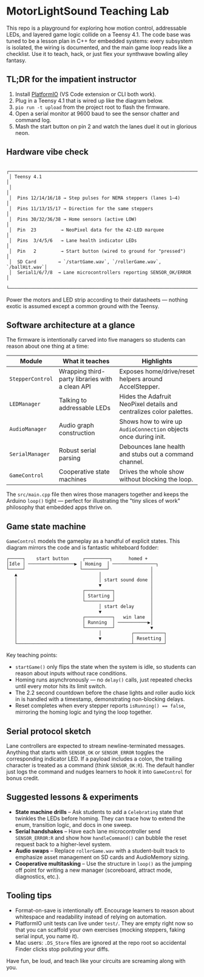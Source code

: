 # MotorLightSound Teaching Lab

This repo is a playground for exploring how motion control, addressable LEDs, and layered game
logic collide on a Teensy 4.1. The code base was tuned to be a lesson plan in C++ for embedded
systems: every subsystem is isolated, the wiring is documented, and the main game loop reads like a
checklist. Use it to teach, hack, or just flex your synthwave bowling alley fantasy.

## TL;DR for the impatient instructor

1. Install [PlatformIO](https://platformio.org/install) (VS Code extension or CLI both work).
2. Plug in a Teensy 4.1 that is wired up like the diagram below.
3. `pio run -t upload` from the project root to flash the firmware.
4. Open a serial monitor at 9600 baud to see the sensor chatter and command log.
5. Mash the start button on pin 2 and watch the lanes duel it out in glorious neon.

## Hardware vibe check

```
 ┌──────────────────────────────────────────────────────────────────────┐
 │ Teensy 4.1                                                           │
 │                                                                      │
 │  Pins 12/14/16/18 → Step pulses for NEMA steppers (lanes 1–4)        │
 │  Pins 11/13/15/17 → Direction for the same steppers                  │
 │  Pins 30/32/36/38 → Home sensors (active LOW)                        │
 │  Pin  23         → NeoPixel data for the 42‑LED marquee              │
 │  Pins  3/4/5/6   → Lane health indicator LEDs                        │
 │  Pin   2         → Start button (wired to ground for "pressed")      │
 │  SD Card        → `/startGame.wav`, `/rollerGame.wav`, `/ballHit.wav`│
 │  Serial1/6/7/8  → Lane microcontrollers reporting SENSOR_OK/ERROR   │
 └──────────────────────────────────────────────────────────────────────┘
```

Power the motors and LED strip according to their datasheets — nothing exotic is assumed except a
common ground with the Teensy.

## Software architecture at a glance

The firmware is intentionally carved into five managers so students can reason about one thing at a
time:

| Module | What it teaches | Highlights |
| ------ | ---------------- | ---------- |
| `StepperControl` | Wrapping third-party libraries with a clean API | Exposes home/drive/reset helpers around AccelStepper. |
| `LEDManager` | Talking to addressable LEDs | Hides the Adafruit NeoPixel details and centralizes color palettes. |
| `AudioManager` | Audio graph construction | Shows how to wire up `AudioConnection` objects once during init. |
| `SerialManager` | Robust serial parsing | Debounces lane health and stubs out a command channel. |
| `GameControl` | Cooperative state machines | Drives the whole show without blocking the loop. |

The `src/main.cpp` file then wires those managers together and keeps the Arduino `loop()` tight —
perfect for illustrating the "tiny slices of work" philosophy that embedded apps thrive on.

## Game state machine

`GameControl` models the gameplay as a handful of explicit states. This diagram mirrors the code and
is fantastic whiteboard fodder:

```
┌─────┐    start button     ┌─────────┐      homed +
│Idle │ ─────────────────▶ │ Homing  │ ────────────────┐
└─────┘                    └─────────┘               │
   ▲                              │                  │
   │                              │ start sound done │
   │                              ▼                  │
   │                        ┌──────────┐             │
   │                        │ Starting │             │
   │                        └──────────┘             │
   │                              │ start delay      │
   │                              ▼                  │
   │                        ┌──────────┐   win lane  │
   │                        │ Running  │ ───────────▶│
   │                        └──────────┘             ▼
   │                              │           ┌───────────┐
   │                              ▼           │ Resetting │
   └──────────────────────────────────────────┴───────────┘
```

Key teaching points:

* `startGame()` only flips the state when the system is idle, so students can reason about inputs
  without race conditions.
* Homing runs asynchronously — no `delay()` calls, just repeated checks until every motor hits its
  limit switch.
* The 2.2 second countdown before the chase lights and roller audio kick in is handled with a
  timestamp, demonstrating non-blocking delays.
* Reset completes when every stepper reports `isRunning() == false`, mirroring the homing logic and
  tying the loop together.

## Serial protocol sketch

Lane controllers are expected to stream newline-terminated messages. Anything that starts with
`SENSOR_OK` or `SENSOR_ERROR` toggles the corresponding indicator LED. If a payload includes a colon,
the trailing character is treated as a command (think `SENSOR_OK:R`). The default handler just logs
the command and nudges learners to hook it into `GameControl` for bonus credit.

## Suggested lessons & experiments

* **State machine drills** – Ask students to add a `Celebrating` state that twinkles the LEDs before
  homing. They can trace how to extend the enum, transition logic, and docs in one sweep.
* **Serial handshakes** – Have each lane microcontroller send `SENSOR_ERROR:R` and show how
  `handleCommand()` can bubble the reset request back to a higher-level system.
* **Audio swaps** – Replace `rollerGame.wav` with a student-built track to emphasize asset management
  on SD cards and AudioMemory sizing.
* **Cooperative multitasking** – Use the structure in `loop()` as the jumping off point for writing a
  new manager (scoreboard, attract mode, diagnostics, etc.).

## Tooling tips

* Format-on-save is intentionally off. Encourage learners to reason about whitespace and readability
  instead of relying on automation.
* PlatformIO unit tests can live under `test/`. They are empty right now so that you can scaffold
  your own exercises (mocking steppers, faking serial input, you name it).
* Mac users: `.DS_Store` files are ignored at the repo root so accidental Finder clicks stop polluting
  your diffs.

Have fun, be loud, and teach like your circuits are screaming along with you.

